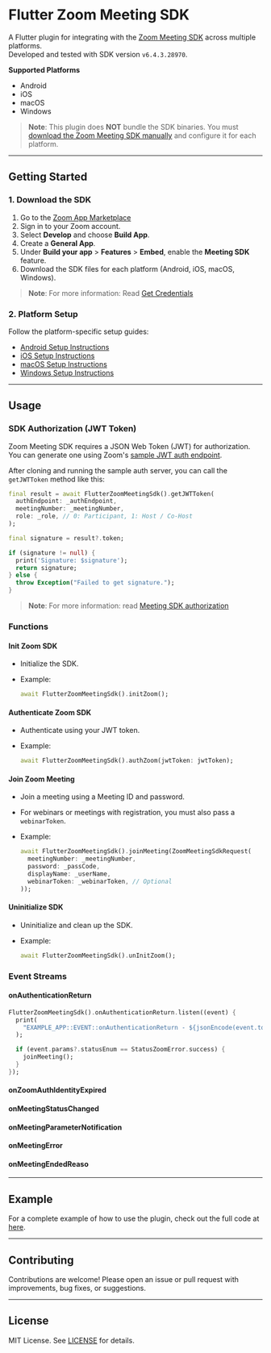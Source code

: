 # Flutter Zoom Meeting SDK

A Flutter plugin for integrating with the [Zoom Meeting SDK](https://developers.zoom.us/docs/meeting-sdk/) across multiple platforms.  
Developed and tested with SDK version `v6.4.3.28970`.

**Supported Platforms**

- Android
- iOS
- macOS
- Windows

> **Note**: This plugin does **NOT** bundle the SDK binaries. You must [download the Zoom Meeting SDK manually](#getting-started) and configure it for each platform.

---

## Getting Started

### 1. Download the SDK

1. Go to the [Zoom App Marketplace](https://marketplace.zoom.us/)
2. Sign in to your Zoom account.
3. Select **Develop** and choose **Build App**.
4. Create a **General App**.
5. Under **Build your app** > **Features** > **Embed**, enable the **Meeting SDK** feature.
6. Download the SDK files for each platform (Android, iOS, macOS, Windows).

> **Note**: For more information: Read [Get Credentials](https://developers.zoom.us/docs/meeting-sdk/get-credentials/)

### 2. Platform Setup

Follow the platform-specific setup guides:

- [Android Setup Instructions](./README_ANDROID.md)
- [iOS Setup Instructions](./README_IOS.md)
- [macOS Setup Instructions](./README_MACOS.md)
- [Windows Setup Instructions](./README_WINDOWS.md)

---

## Usage

### SDK Authorization (JWT Token)

Zoom Meeting SDK requires a JSON Web Token (JWT) for authorization. You can generate one using Zoom's [sample JWT auth endpoint](https://github.com/zoom/meetingsdk-auth-endpoint-sample/).

After cloning and running the sample auth server, you can call the `getJWTToken` method like this:

```dart
final result = await FlutterZoomMeetingSdk().getJWTToken(
  authEndpoint: _authEndpoint,
  meetingNumber: _meetingNumber,
  role: _role, // 0: Participant, 1: Host / Co-Host
);

final signature = result?.token;

if (signature != null) {
  print('Signature: $signature');
  return signature;
} else {
  throw Exception("Failed to get signature.");
}
```
> **Note**: For more information: read [Meeting SDK authorization](https://developers.zoom.us/docs/meeting-sdk/auth/)

### Functions

#### Init Zoom SDK

- Initialize the SDK.
- Example:
  
  ```dart
  await FlutterZoomMeetingSdk().initZoom();
  ```

#### Authenticate Zoom SDK

- Authenticate using your JWT token.
- Example:

  ```dart
  await FlutterZoomMeetingSdk().authZoom(jwtToken: jwtToken);
  ```

#### Join Zoom Meeting

- Join a meeting using a Meeting ID and password.
- For webinars or meetings with registration, you must also pass a `webinarToken`.
- Example:
  
  ```dart
  await FlutterZoomMeetingSdk().joinMeeting(ZoomMeetingSdkRequest(
    meetingNumber: _meetingNumber,
    password: _passCode,
    displayName: _userName,
    webinarToken: _webinarToken, // Optional
  ));
  ```

#### Uninitialize SDK

- Uninitialize and clean up the SDK.
- Example:

  ```dart
  await FlutterZoomMeetingSdk().unInitZoom();
  ```

### Event Streams

#### onAuthenticationReturn

```dart
FlutterZoomMeetingSdk().onAuthenticationReturn.listen((event) {
  print(
    "EXAMPLE_APP::EVENT::onAuthenticationReturn - ${jsonEncode(event.toMap())}",
  );

  if (event.params?.statusEnum == StatusZoomError.success) {
    joinMeeting();
  }
});
```

#### onZoomAuthIdentityExpired

#### onMeetingStatusChanged

#### onMeetingParameterNotification

#### onMeetingError

#### onMeetingEndedReaso

---

## Example

For a complete example of how to use the plugin, check out the full code at [here](./README_EXAMPLE.md).

---

## Contributing

Contributions are welcome! Please open an issue or pull request with improvements, bug fixes, or suggestions.

---

## License

MIT License. See [LICENSE](./LICENSE) for details.


